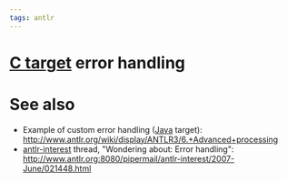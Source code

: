 ```yaml
---
tags: antlr
---
```


# [C target](/wiki/C_target) error handling

# See also

-   Example of custom error handling ([Java](/wiki/Java) target): <http://www.antlr.org/wiki/display/ANTLR3/6.+Advanced+processing>
-   [antlr-interest](/wiki/antlr-interest) thread, "Wondering about: Error handling": <http://www.antlr.org:8080/pipermail/antlr-interest/2007-June/021448.html>

